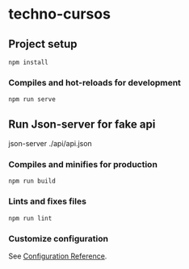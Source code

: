 # techno-cursos

## Project setup
```
npm install
```

### Compiles and hot-reloads for development
```
npm run serve
```
## Run Json-server for fake api
json-server ./api/api.json

### Compiles and minifies for production
```
npm run build
```

### Lints and fixes files
```
npm run lint
```

### Customize configuration
See [Configuration Reference](https://cli.vuejs.org/config/).

